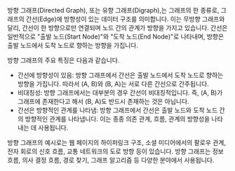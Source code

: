 방향 그래프(Directed Graph), 또는 유향 그래프(Digraph),는 그래프의 한 종류로, 그래프의 간선(Edge)에 방향성이 있는 데이터 구조를 의미합니다. 이는 무방향 그래프와 달리, 간선이 한 방향으로만 연결되며 노드 간의 관계가 방향을 가지고 있습니다. 간선은 일반적으로 "출발 노드(Start Node)"와 "도착 노드(End Node)"로 나타내며, 방향은 출발 노드에서 도착 노드로 향하는 방향을 가집니다.

방향 그래프의 주요 특징은 다음과 같습니다.
* 간선에 방향성이 있음: 방향 그래프에서 간선은 출발 노드에서 도착 노드로 향하는 방향을 가집니다. 따라서 (A, B)와 (B, A)는 서로 다른 간선으로 간주됩니다.
* 비대칭성: 방향 그래프에서는 대부분의 경우 간선이 비대칭적입니다. 즉, (A, B)가 그래프에 존재한다고 해서 (B, A)도 반드시 존재하는 것은 아닙니다.
* 간선은 방향적인 관계를 나타냄: 방향 그래프에서 간선은 출발 노드와 도착 노드 간의 방향적인 관계를 나타냅니다. 이는 종종 의존 관계, 흐름, 관계의 방향성을 나타내는 데 사용됩니다.

방향 그래프의 예시로는 웹 페이지의 하이퍼링크 구조, 소셜 미디어에서의 팔로우 관계, 전자 회로의 신호 흐름, 교통 네트워크의 도로 방향 등이 있습니다. 방향 그래프는 정보 흐름, 의사 결정 흐름, 경로 찾기, 그래프 알고리즘 등 다양한 분야에서 사용됩니다.
